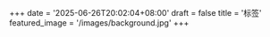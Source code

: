 +++
date = '2025-06-26T20:02:04+08:00'
draft = false
title = '标签'
featured_image = '/images/background.jpg'
+++
